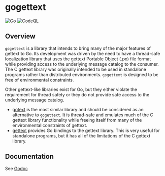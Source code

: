 # gogettext

![Go](https://github.com/taylor-s-dean/gogettext/workflows/Go/badge.svg?branch=master)
![CodeQL](https://github.com/taylor-s-dean/gogettext/workflows/CodeQL/badge.svg?branch=master)

## Overview

`gogettext` is a library that intends to bring many of the major features of gettext to Go. Its development was driven by the need to have a thread-safe localization library that uses the gettext Portable Object (.po) file format while providing access to the underlying message catalog to the consumer. The C gettext library was originally intended to be used in standalone programs rather than distributed environments. `gogettext` is designed to be free of environmental constraints.

Other gettext-like libraries exist for Go, but they either violate the requirement for thread safety or they do not provide safe access to the underlying message catalog. 

* [gotext](https://github.com/leonelquinteros/gotext) is the most similar library and should be considered as an alternative to `gogettext`. It is thread-safe and emulates much of the C gettext library functionality while freeing itself from many of the environmental constraints of gettext.
* [gettext](https://github.com/gosexy/gettext) provides Go bindings to the gettext library. This is very useful for standalone programs, but it has all of the limitations of the C gettext library.

## Documentation

See [Godoc](https://pkg.go.dev/github.com/taylor-s-dean/gogettext)
